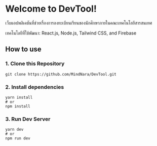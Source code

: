 # Welcome to DevTool!

เว็บแอปพลิเคชันที่ช่วยเรื่องการลงทะเบียนเรียนของนักศึกษาภายในคณะเทคโนโลยีสารสนเทศ

เทคโนโลยีที่ใช้พัฒนา: React.js, Node.js, Tailwind CSS, and Firebase

## How to use

### 1. Clone this Repository
  
    git clone https://github.com/MindNara/DevTool.git

### 2. Install dependencies

    yarn install
    # or
    npm install
   
### 3. Run Dev Server

    yarn dev
    # or
    npm run dev